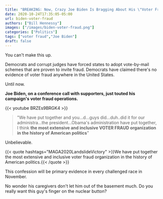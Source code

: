 ```yaml
---
title: "BREAKING: Now, Crazy Joe Biden Is Bragging About His \"Voter Fraud Organization\""
date: 2020-10-24T17:35:05-05:00
url: biden-voter-fraud
authors: ["Bill Hennessy"]
images: ["/images/biden-voter-fraud.png"]
categories: ["Politics"]
tags: ["voter fraud","Joe Biden"]
draft: false
---
```

You can't make this up. 

Democrats and corrupt judges have forced states to adopt vote-by-mail schemes that are proven to invite fraud. Democrats have claimed there's no evidence of voter fraud anywhere in the United States. 

Until now. 

**Joe Biden, on a conference call with supporters, just touted his campaign's voter fraud operations.**

{{< youtube BRZEs9BRGK4 >}}


> "We have put together and you...d...guys did...duh..did it for our administra...the president...Obama's administration have put together, I think **the most extensive and inclusive VOTER FRAUD organization in the history of American politics**”

Unbelievable. 

{{< quote hashtags="MAGA2020LandslideVictory" >}}We have put together the most extensive and inclusive voter fraud organization in the history of American politics.{{< /quote >}}

This confession will be primary evidence in every challenged race in November. 

No wonder his caregivers don't let him out of the basement much. Do you really want this guy's finger on the nuclear button? 